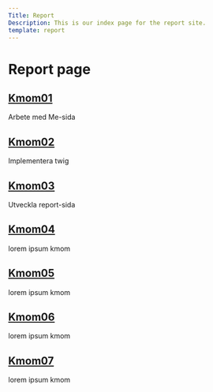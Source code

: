```yaml
---
Title: Report
Description: This is our index page for the report site.
template: report
---
```


Report page
==========================

<div class="kmom-box">
        <a href="report/kmom01"><h2>Kmom01</h2></a>
        <p>Arbete med Me-sida</p>
        <a><i class="fas fa-arrow-circle-right"></i></a>
</div>
<div class="kmom-box">
    <a href="report/kmom02"><h2>Kmom02</h2></a>
    <p>Implementera twig</p>
    <a><i class="fas fa-arrow-circle-right"></i></a>
</div>
<div class="kmom-box">
    <a href="report/kmom03"><h2>Kmom03</h2></a>
    <p>Utveckla report-sida</p>
    <a><i class="fas fa-arrow-circle-right"></i></a>
</div>
<div class="kmom-box">
    <a href="report/kmom04"><h2>Kmom04</h2></a>
    <p>lorem ipsum kmom</p>
    <a><i class="fas fa-arrow-circle-right"></i></a>
</div>
<div class="kmom-box">
    <a href="report/kmom05"><h2>Kmom05</h2></a>
    <p>lorem ipsum kmom</p>
    <a><i class="fas fa-arrow-circle-right"></i></a>
</div>
<div class="kmom-box">
    <a href="report/kmom06"><h2>Kmom06</h2></a>
    <p>lorem ipsum kmom</p>
    <a><i class="fas fa-arrow-circle-right"></i></a>
</div>
<div class="kmom-box project">
    <a href="report/kmom07"><h2>Kmom07</h2></a>
    <p>lorem ipsum kmom</p>
    <a><i class="fas fa-arrow-circle-right"></i></a>
</div>
